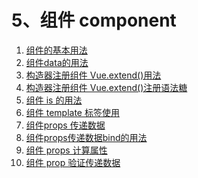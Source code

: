 
<h1>5、组件 component</h1>
<ol>
    <li>
        <a href='https://github.com/YonyLady/vueJs/blob/master/5-component/component.html'>
            组件的基本用法
        </a>
    </li>
    <li>
        <a href='https://github.com/YonyLady/vueJs/blob/master/5-component/component-data.html'>
           组件data的用法
        </a>
    </li>
    <li>
        <a href='https://github.com/YonyLady/vueJs/blob/master/5-component/component-extend.html'>
           构造器注册组件 Vue.extend()用法
        </a>
    </li>
    <li>
        <a href='https://github.com/YonyLady/vueJs/blob/master/5-component/component-extend2.html'>
           构造器注册组件 Vue.extend()注册语法糖
        </a>
    </li>
    <li>
        <a href='https://github.com/YonyLady/vueJs/blob/master/5-component/component-is.html'>
           组件 is 的用法
        </a>
    </li>
    <li>
        <a href='https://github.com/YonyLady/vueJs/blob/master/5-component/component-template.html'>
           组件 template 标签使用
        </a>
    </li>
    <li>
        <a href='https://github.com/YonyLady/vueJs/blob/master/5-component/component-props.html'>
        组件props 传递数据
        </a>
    </li>
    <li>
        <a href='https://github.com/YonyLady/vueJs/blob/master/5-component/component-props-bind.html'>
        组件props传递数据bind的用法
        </a>
    </li>
    <li>
        <a href='https://github.com/YonyLady/vueJs/blob/master/5-component/component-props-computed.html'>
        组件 props 计算属性
        </a>
    </li>
    <li>
        <a href='https://github.com/YonyLady/vueJs/blob/master/5-component/component-props-validate.html'>
        组件 prop 验证传递数据
        </a>
    </li>
</ol>

